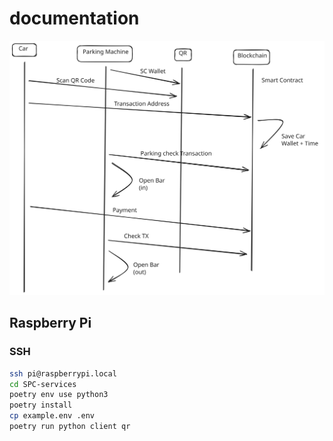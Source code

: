 # documentation

![Diagram1](diagram1.excalidraw.svg)

## Raspberry Pi

### SSH

```bash
ssh pi@raspberrypi.local
cd SPC-services
poetry env use python3
poetry install
cp example.env .env
poetry run python client qr
```
